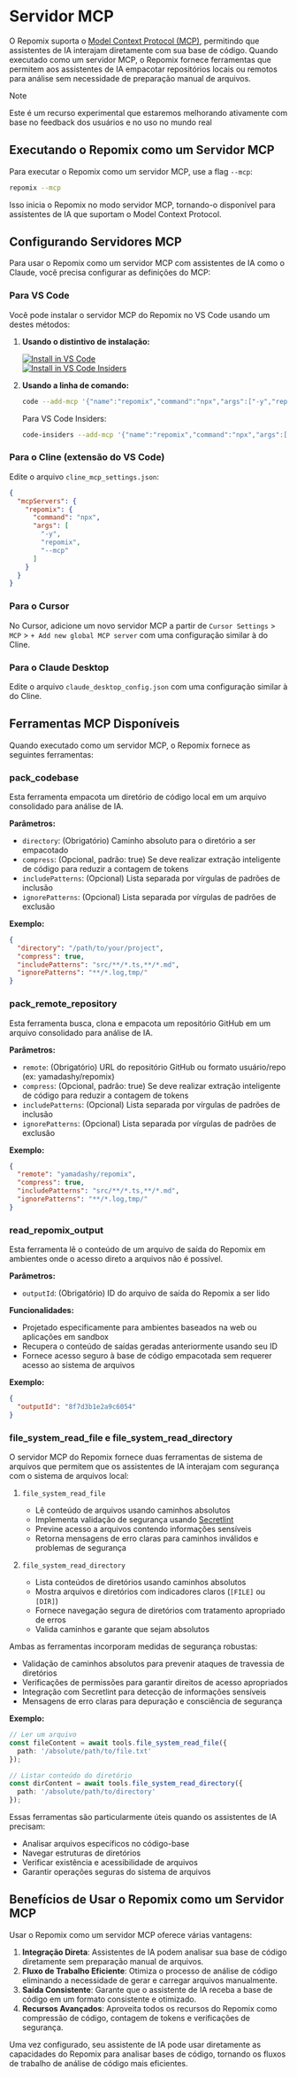 # Servidor MCP

O Repomix suporta o [Model Context Protocol (MCP)](https://modelcontextprotocol.io), permitindo que assistentes de IA interajam diretamente com sua base de código. Quando executado como um servidor MCP, o Repomix fornece ferramentas que permitem aos assistentes de IA empacotar repositórios locais ou remotos para análise sem necessidade de preparação manual de arquivos.

> [!NOTE]  
> Este é um recurso experimental que estaremos melhorando ativamente com base no feedback dos usuários e no uso no mundo real

## Executando o Repomix como um Servidor MCP

Para executar o Repomix como um servidor MCP, use a flag `--mcp`:

```bash
repomix --mcp
```

Isso inicia o Repomix no modo servidor MCP, tornando-o disponível para assistentes de IA que suportam o Model Context Protocol.

## Configurando Servidores MCP

Para usar o Repomix como um servidor MCP com assistentes de IA como o Claude, você precisa configurar as definições do MCP:

### Para VS Code

Você pode instalar o servidor MCP do Repomix no VS Code usando um destes métodos:

1. **Usando o distintivo de instalação:**

   [![Install in VS Code](https://img.shields.io/badge/VS_Code-VS_Code?style=flat-square&label=Install%20Server&color=0098FF)](vscode:mcp/install?%7B%22name%22%3A%22repomix%22%2C%22command%22%3A%22npx%22%2C%22args%22%3A%5B%22-y%22%2C%22repomix%22%2C%22--mcp%22%5D%7D)<br>
   [![Install in VS Code Insiders](https://img.shields.io/badge/VS_Code_Insiders-VS_Code_Insiders?style=flat-square&label=Install%20Server&color=24bfa5)](vscode-insiders:mcp/install?%7B%22name%22%3A%22repomix%22%2C%22command%22%3A%22npx%22%2C%22args%22%3A%5B%22-y%22%2C%22repomix%22%2C%22--mcp%22%5D%7D)

2. **Usando a linha de comando:**

   ```bash
   code --add-mcp '{"name":"repomix","command":"npx","args":["-y","repomix","--mcp"]}'
   ```

   Para VS Code Insiders:
   ```bash
   code-insiders --add-mcp '{"name":"repomix","command":"npx","args":["-y","repomix","--mcp"]}'
   ```

### Para o Cline (extensão do VS Code)

Edite o arquivo `cline_mcp_settings.json`:

```json
{
  "mcpServers": {
    "repomix": {
      "command": "npx",
      "args": [
        "-y",
        "repomix",
        "--mcp"
      ]
    }
  }
}
```

### Para o Cursor

No Cursor, adicione um novo servidor MCP a partir de `Cursor Settings` > `MCP` > `+ Add new global MCP server` com uma configuração similar à do Cline.

### Para o Claude Desktop

Edite o arquivo `claude_desktop_config.json` com uma configuração similar à do Cline.

## Ferramentas MCP Disponíveis

Quando executado como um servidor MCP, o Repomix fornece as seguintes ferramentas:

### pack_codebase

Esta ferramenta empacota um diretório de código local em um arquivo consolidado para análise de IA.

**Parâmetros:**
- `directory`: (Obrigatório) Caminho absoluto para o diretório a ser empacotado
- `compress`: (Opcional, padrão: true) Se deve realizar extração inteligente de código para reduzir a contagem de tokens
- `includePatterns`: (Opcional) Lista separada por vírgulas de padrões de inclusão
- `ignorePatterns`: (Opcional) Lista separada por vírgulas de padrões de exclusão

**Exemplo:**
```json
{
  "directory": "/path/to/your/project",
  "compress": true,
  "includePatterns": "src/**/*.ts,**/*.md",
  "ignorePatterns": "**/*.log,tmp/"
}
```

### pack_remote_repository

Esta ferramenta busca, clona e empacota um repositório GitHub em um arquivo consolidado para análise de IA.

**Parâmetros:**
- `remote`: (Obrigatório) URL do repositório GitHub ou formato usuário/repo (ex: yamadashy/repomix)
- `compress`: (Opcional, padrão: true) Se deve realizar extração inteligente de código para reduzir a contagem de tokens
- `includePatterns`: (Opcional) Lista separada por vírgulas de padrões de inclusão
- `ignorePatterns`: (Opcional) Lista separada por vírgulas de padrões de exclusão

**Exemplo:**
```json
{
  "remote": "yamadashy/repomix",
  "compress": true,
  "includePatterns": "src/**/*.ts,**/*.md",
  "ignorePatterns": "**/*.log,tmp/"
}
```

### read_repomix_output

Esta ferramenta lê o conteúdo de um arquivo de saída do Repomix em ambientes onde o acesso direto a arquivos não é possível.

**Parâmetros:**
- `outputId`: (Obrigatório) ID do arquivo de saída do Repomix a ser lido

**Funcionalidades:**
- Projetado especificamente para ambientes baseados na web ou aplicações em sandbox
- Recupera o conteúdo de saídas geradas anteriormente usando seu ID
- Fornece acesso seguro à base de código empacotada sem requerer acesso ao sistema de arquivos

**Exemplo:**
```json
{
  "outputId": "8f7d3b1e2a9c6054"
}
```

### file_system_read_file e file_system_read_directory

O servidor MCP do Repomix fornece duas ferramentas de sistema de arquivos que permitem que os assistentes de IA interajam com segurança com o sistema de arquivos local:

1. `file_system_read_file`
   - Lê conteúdo de arquivos usando caminhos absolutos
   - Implementa validação de segurança usando [Secretlint](https://github.com/secretlint/secretlint)
   - Previne acesso a arquivos contendo informações sensíveis
   - Retorna mensagens de erro claras para caminhos inválidos e problemas de segurança

2. `file_system_read_directory`
   - Lista conteúdos de diretórios usando caminhos absolutos
   - Mostra arquivos e diretórios com indicadores claros (`[FILE]` ou `[DIR]`)
   - Fornece navegação segura de diretórios com tratamento apropriado de erros
   - Valida caminhos e garante que sejam absolutos

Ambas as ferramentas incorporam medidas de segurança robustas:
- Validação de caminhos absolutos para prevenir ataques de travessia de diretórios
- Verificações de permissões para garantir direitos de acesso apropriados
- Integração com Secretlint para detecção de informações sensíveis
- Mensagens de erro claras para depuração e consciência de segurança

**Exemplo:**
```typescript
// Ler um arquivo
const fileContent = await tools.file_system_read_file({
  path: '/absolute/path/to/file.txt'
});

// Listar conteúdo do diretório
const dirContent = await tools.file_system_read_directory({
  path: '/absolute/path/to/directory'
});
```

Essas ferramentas são particularmente úteis quando os assistentes de IA precisam:
- Analisar arquivos específicos no código-base
- Navegar estruturas de diretórios
- Verificar existência e acessibilidade de arquivos
- Garantir operações seguras do sistema de arquivos

## Benefícios de Usar o Repomix como um Servidor MCP

Usar o Repomix como um servidor MCP oferece várias vantagens:

1. **Integração Direta**: Assistentes de IA podem analisar sua base de código diretamente sem preparação manual de arquivos.
2. **Fluxo de Trabalho Eficiente**: Otimiza o processo de análise de código eliminando a necessidade de gerar e carregar arquivos manualmente.
3. **Saída Consistente**: Garante que o assistente de IA receba a base de código em um formato consistente e otimizado.
4. **Recursos Avançados**: Aproveita todos os recursos do Repomix como compressão de código, contagem de tokens e verificações de segurança.

Uma vez configurado, seu assistente de IA pode usar diretamente as capacidades do Repomix para analisar bases de código, tornando os fluxos de trabalho de análise de código mais eficientes.
